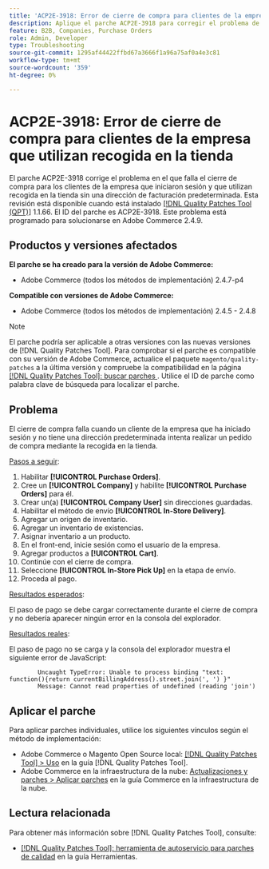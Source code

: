 ```yaml
---
title: 'ACP2E-3918: Error de cierre de compra para clientes de la empresa que utilizan recogida en la tienda'
description: Aplique el parche ACP2E-3918 para corregir el problema de Adobe Commerce en el que el cierre de compra falla para los clientes de la empresa que iniciaron sesión y que utilizan recogida en la tienda sin una dirección de facturación predeterminada.
feature: B2B, Companies, Purchase Orders
role: Admin, Developer
type: Troubleshooting
source-git-commit: 1295af44422ffbd67a3666f1a96a75af0a4e3c81
workflow-type: tm+mt
source-wordcount: '359'
ht-degree: 0%

---
```



# ACP2E-3918: Error de cierre de compra para clientes de la empresa que utilizan recogida en la tienda

El parche ACP2E-3918 corrige el problema en el que falla el cierre de compra para los clientes de la empresa que iniciaron sesión y que utilizan recogida en la tienda sin una dirección de facturación predeterminada. Esta revisión está disponible cuando está instalado [[!DNL Quality Patches Tool (QPT)]](/help/tools/quality-patches-tool/quality-patches-tool-to-self-serve-quality-patches.md) 1.1.66. El ID del parche es ACP2E-3918. Este problema está programado para solucionarse en Adobe Commerce 2.4.9.

## Productos y versiones afectados

**El parche se ha creado para la versión de Adobe Commerce:**

* Adobe Commerce (todos los métodos de implementación) 2.4.7-p4

**Compatible con versiones de Adobe Commerce:**

* Adobe Commerce (todos los métodos de implementación) 2.4.5 - 2.4.8

>[!NOTE]
>
>El parche podría ser aplicable a otras versiones con las nuevas versiones de [!DNL Quality Patches Tool]. Para comprobar si el parche es compatible con su versión de Adobe Commerce, actualice el paquete `magento/quality-patches` a la última versión y compruebe la compatibilidad en la página [[!DNL Quality Patches Tool]: buscar parches ](https://experienceleague.adobe.com/tools/commerce-quality-patches/index.html). Utilice el ID de parche como palabra clave de búsqueda para localizar el parche.

## Problema

El cierre de compra falla cuando un cliente de la empresa que ha iniciado sesión y no tiene una dirección predeterminada intenta realizar un pedido de compra mediante la recogida en la tienda.

<u>Pasos a seguir</u>:

1. Habilitar **[!UICONTROL Purchase Orders]**.
1. Cree un **[!UICONTROL Company]** y habilite **[!UICONTROL Purchase Orders]** para él.
1. Crear un(a) **[!UICONTROL Company User]** sin direcciones guardadas.
1. Habilitar el método de envío **[!UICONTROL In-Store Delivery]**.
1. Agregar un origen de inventario.
1. Agregar un inventario de existencias.
1. Asignar inventario a un producto.
1. En el front-end, inicie sesión como el usuario de la empresa.
1. Agregar productos a **[!UICONTROL Cart]**.
1. Continúe con el cierre de compra.
1. Seleccione **[!UICONTROL In-Store Pick Up]** en la etapa de envío.
1. Proceda al pago.

<u>Resultados esperados</u>:

El paso de pago se debe cargar correctamente durante el cierre de compra y no debería aparecer ningún error en la consola del explorador.

<u>Resultados reales</u>:

El paso de pago no se carga y la consola del explorador muestra el siguiente error de JavaScript:

```
        Uncaught TypeError: Unable to process binding "text: function(){return currentBillingAddress().street.join(', ') }"
        Message: Cannot read properties of undefined (reading 'join')
```

## Aplicar el parche

Para aplicar parches individuales, utilice los siguientes vínculos según el método de implementación:

* Adobe Commerce o Magento Open Source local: [[!DNL Quality Patches Tool] > Uso](/help/tools/quality-patches-tool/usage.md) en la guía [!DNL Quality Patches Tool].
* Adobe Commerce en la infraestructura de la nube: [Actualizaciones y parches > Aplicar parches](https://experienceleague.adobe.com/docs/commerce-cloud-service/user-guide/develop/upgrade/apply-patches.html) en la guía Commerce en la infraestructura de la nube.

## Lectura relacionada

Para obtener más información sobre [!DNL Quality Patches Tool], consulte:

* [[!DNL Quality Patches Tool]: herramienta de autoservicio para parches de calidad](/help/tools/quality-patches-tool/quality-patches-tool-to-self-serve-quality-patches.md) en la guía Herramientas.
